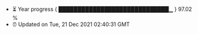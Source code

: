 - ⏳ Year progress { █████████████████████████████▁ } 97.02 %
- ⏰ Updated on Tue, 21 Dec 2021 02:40:31 GMT

